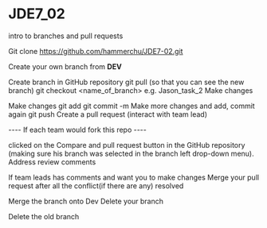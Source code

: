 # JDE7_02

intro to branches and pull requests

Git clone https://github.com/hammerchu/JDE7-02.git

Create your own branch from **DEV** 

Create branch in GitHub repository
git pull (so that you can see the new branch)
git checkout <name_of_branch> e.g. Jason_task_2
 Make changes

Make changes
git add
git commit -m
Make more changes and add, commit again
git push
Create a pull request (interact with team lead)

---- If each team would fork this repo ----

clicked on the Compare and pull request button in the GitHub repository (making sure his branch was selected in the branch left drop-down menu).
 Address review comments

If team leads has comments and want you to make changes
 Merge your pull request after all the conflict(if there are any) resolved

Merge the branch onto Dev
 Delete your branch

Delete the old branch
